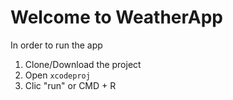 # Welcome to WeatherApp

In order to run the app

1. Clone/Download the project
2. Open `xcodeproj`
3. Clic "run" or CMD + R
